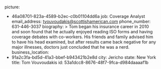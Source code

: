 picture:
  - 46a08701-823a-4589-b2ec-c0b01104dd6a
job: Coverage Analyst
email_address: tvouvoudakis@scottishamerican.com
phone_number: 631-446-3037
biography: >
  Tom began his insurance career in 2010 and soon found that he actually enjoyed reading ISO forms and
  having coverage debates with co-workers. His friends and family advised him to have his head
  examined, but after results came back negative for any major illnesses, doctors just concluded that
  he was a nerd.
business_location:
  - 91a2c3fa-bd5d-41a3-bbef-b943421b2e8d
city: Jericho
state: New York
title: Tom Vouvoudakis
id: 53a1dcc8-8676-48f7-9fca-d984daaaaf1b
